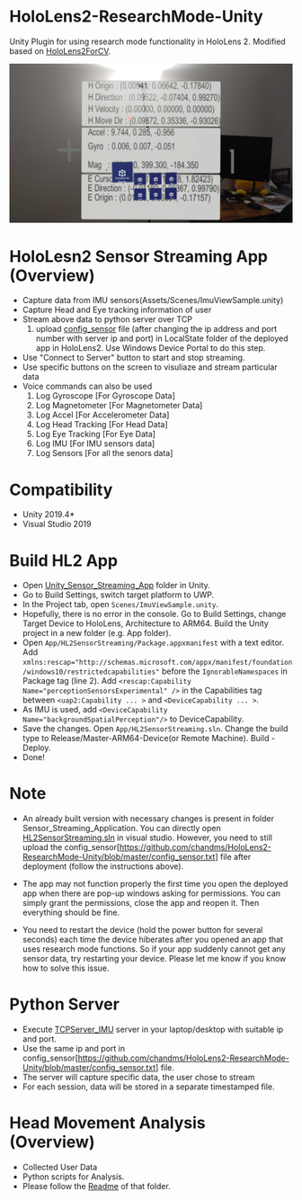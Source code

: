 # HoloLens2-ResearchMode-Unity
Unity Plugin for using research mode functionality in HoloLens 2. Modified based on [HoloLens2ForCV](https://github.com/microsoft/HoloLens2ForCV).

![Picture from HL2 Sensor Streaming App](https://github.com/chandms/HoloLens2-ResearchMode-Unity/blob/master/hololens_app.jpg)

# HoloLesn2 Sensor Streaming App (Overview)

- Capture data from IMU sensors(Assets/Scenes/ImuViewSample.unity)
- Capture Head and Eye tracking information of user
- Stream above data to python server over TCP
  1. upload [config_sensor](https://github.com/chandms/HoloLens2-ResearchMode-Unity/blob/master/config_sensor.txt) file (after changing the ip address and port number with server ip and port) in LocalState folder of the deployed app in HoloLens2. Use Windows Device Portal to do this step.
- Use "Connect to Server" button to start and stop streaming.
- Use specific buttons on the screen to visuliaze and stream particular data
- Voice commands can also be used
  1. Log Gyroscope [For Gyroscope Data]
  2. Log Magnetometer [For Magnetometer Data]
  3. Log Accel [For Accelerometer Data]
  4. Log Head Tracking [For Head Data]
  5. Log Eye Tracking [For Eye Data]
  6. Log IMU [For IMU sensors data]
  7. Log Sensors [For all the senors data]


# Compatibility
- Unity 2019.4*
- Visual Studio 2019


# Build HL2 App
- Open [Unity_Sensor_Streaming_App](https://github.com/chandms/HoloLens2-ResearchMode-Unity/tree/master/Unity_Sensor_Streaming_App) folder in Unity.
- Go to Build Settings, switch target platform to UWP.
- In the Project tab, open `Scenes/ImuViewSample.unity`.
- Hopefully, there is no error in the console. Go to Build Settings, change Target Device to HoloLens, Architecture to ARM64. Build the Unity project in a new folder (e.g. App folder).
- Open `App/HL2SensorStreaming/Package.appxmanifest` with a text editor. Add `xmlns:rescap="http://schemas.microsoft.com/appx/manifest/foundation/windows10/restrictedcapabilities"` before the `IgnorableNamespaces` in Package tag (line 2). Add `<rescap:Capability Name="perceptionSensorsExperimental" />` in the Capabilities tag between `<uap2:Capability ... >` and `<DeviceCapability ... >`. 
- As IMU is used, add `<DeviceCapability Name="backgroundSpatialPerception"/>` to DeviceCapability.
- Save the changes. Open `App/HL2SensorStreaming.sln`. Change the build type to Release/Master-ARM64-Device(or Remote Machine). Build - Deploy.
- Done!


# Note
- An already built version with necessary changes is present in folder Sensor_Streaming_Application. You can directly open [HL2SensorStreaming.sln](https://github.com/chandms/HoloLens2-ResearchMode-Unity/blob/master/Sensor_Streaming_Application/HL2SensorStreaming.sln) in visual studio. However, you need to still upload the config_sensor[https://github.com/chandms/HoloLens2-ResearchMode-Unity/blob/master/config_sensor.txt] file after deployment (follow the instructions above).

- The app may not function properly the first time you open the deployed app when there are pop-up windows asking for permissions. You can simply grant the permissions, close the app and reopen it. Then everything should be fine.

- You need to restart the device (hold the power button for several seconds) each time the device hiberates after you opened an app that uses research mode functions. So if your app suddenly cannot get any sensor data, try restarting your device. Please let me know if you know how to solve this issue.


# Python Server
- Execute [TCPServer_IMU](https://github.com/chandms/HoloLens2-ResearchMode-Unity/blob/master/python_servers/TCPServer_IMU.py) server in your laptop/desktop with suitable ip and port.
- Use the same ip and port in config_sensor[https://github.com/chandms/HoloLens2-ResearchMode-Unity/blob/master/config_sensor.txt] file.
- The server will capture specific data, the user chose to stream
- For each session, data will be stored in a separate timestamped file.

# Head Movement Analysis (Overview)
  - Collected User Data
  - Python scripts for Analysis.
  - Please follow the [Readme](https://github.com/chandms/HoloLens2-ResearchMode-Unity/blob/master/Head_Movement_Analysis/README.md) of that folder.
